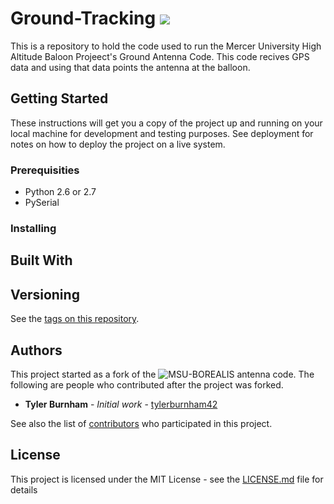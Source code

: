 # Ground-Tracking ![](https://api.travis-ci.org/MercerHighAltitudeBalloonProject/Ground-Tracking.svg?branch=master)

This is a repository to hold the code used to run the Mercer University High Altitude Baloon Projeect's Ground Antenna Code. This code recives GPS data and using that data points the antenna at the balloon.


## Getting Started

These instructions will get you a copy of the project up and running on your local machine for development and testing purposes. See deployment for notes on how to deploy the project on a live system.

### Prerequisities

 - Python 2.6 or 2.7  
 - PySerial  

### Installing


## Built With




## Versioning

See the [tags on this repository](https://github.com/MercerHighAltitudeBalloonProject/Ground-Tracking/tags). 

## Authors
This project started as a fork of the ![MSU-BOREALIS](https://github.com/MSU-BOREALIS) antenna code. The following are people who contributed after the project was forked. 

* **Tyler Burnham** - *Initial work* - [tylerburnham42](https://github.com/tylerburnham42)

See also the list of [contributors](https://github.com//MercerHighAltitudeBalloonProject/Ground-Tracking/contributors) who participated in this project.

## License

This project is licensed under the MIT License - see the [LICENSE.md](LICENSE.md) file for details
